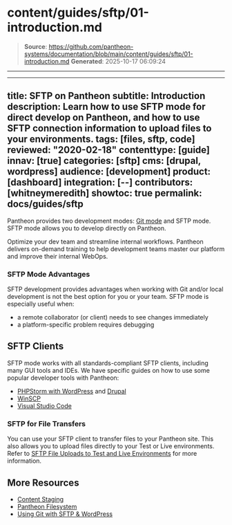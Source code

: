 # content/guides/sftp/01-introduction.md

> **Source**: https://github.com/pantheon-systems/documentation/blob/main/content/guides/sftp/01-introduction.md
> **Generated**: 2025-10-17 06:09:24

---

---
title: SFTP on Pantheon
subtitle: Introduction
description: Learn how to use SFTP mode for direct develop on Pantheon, and how to use SFTP connection information to upload files to your environments.
tags: [files, sftp, code]
reviewed: "2020-02-18"
contenttype: [guide]
innav: [true]
categories: [sftp]
cms: [drupal, wordpress]
audience: [development]
product: [dashboard]
integration: [--]
contributors: [whitneymeredith]
showtoc: true
permalink: docs/guides/sftp
---

Pantheon provides two development modes: [Git mode](/guides/git) and SFTP mode. SFTP mode allows you to develop directly on Pantheon. 

<Enablement title="Get WebOps Training" link="https://pantheon.io/learn-pantheon?docs">

Optimize your dev team and streamline internal workflows. Pantheon delivers on-demand training to help development teams master our platform and improve their internal WebOps.

</Enablement>

### SFTP Mode Advantages

SFTP development provides advantages when working with Git and/or local development is not the best option for you or your team. SFTP mode is especially useful when:

- a remote collaborator (or client) needs to see changes immediately
- a platform-specific problem requires debugging

## SFTP Clients

SFTP mode works with all standards-compliant SFTP clients, including many GUI tools and IDEs. We have specific guides on how to use some popular developer tools with Pantheon:

- [PHPStorm with WordPress](/guides/local-development/wordpress-phpstorm) and [Drupal](/guides/local-development/drupal-phpstorm)
- [WinSCP](/guides/sftp/winscp)
- [Visual Studio Code](/guides/sftp/vscode-sftp)

### SFTP for File Transfers

You can use your SFTP client to transfer files to your Pantheon site. This also allows you to upload files directly to your Test or Live environments. Refer to [SFTP File Uploads to Test and Live Environments](/guides/sftp/sftp-connection-info#sftp-file-uploads-to-test-and-live-environments) for more information.

## More Resources

- [Content Staging](/content-staging)
- [Pantheon Filesystem](/guides/filesystem)
- [Using Git with SFTP & WordPress](/guides/wordpress-git/)
